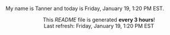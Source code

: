 My name is Tanner and today is Friday, January 19, 1:20 PM EST.

<p align="center">This <i>README</i> file is generated <b>every 3 hours</b>!</br>Last refresh: Friday, January 19, 1:20 PM EST<br /></p>
